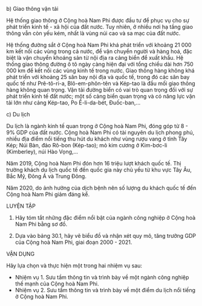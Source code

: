 b) Giao thông vận tải

Hệ thống giao thông ở Cộng hoà Nam Phi được đầu tư để phục vụ cho sự phát triển kinh tế - xã hội của đất nước. Tuy nhiên, ở nhiều nơi hạ tầng giao thông vẫn còn yếu kém, nhất là vùng núi cao và sa mạc của đất nước.

Hệ thống đường sắt ở Cộng hoà Nam Phi khá phát triển với khoảng 21 000 km kết nối các vùng trong cả nước, để vận chuyển người và hàng hoá, đặc biệt là vận chuyển khoáng sản từ nội địa ra cảng biển để xuất khẩu. Hệ thống giao thông đường ô tô ngày càng hiện đại với tổng chiều dài hơn 750 000 km để kết nối các vùng kinh tế trong nước. Giao thông hàng không khá phát triển với khoảng 25 sân bay nội địa và quốc tế, trong đó các sân bay quốc tế như Prê-tô-ri-a, Blô-em-phôn-tên và Kép-tao là đầu mối giao thông hàng không quan trọng. Vận tải đường biển có vai trò quan trọng đối với sự phát triển kinh tế đất nước; một số cảng biển quan trọng và có năng lực vận tải lớn như cảng Kép-tao, Po Ê-li-da-bét, Đuốc-ban,...

c) Du lịch

Du lịch là ngành kinh tế quan trọng ở Cộng hoà Nam Phi, đóng góp từ 8 - 9% GDP của đất nước. Cộng hoà Nam Phi có tài nguyên du lịch phong phú, nhiều địa điểm nổi tiếng thu hút du khách như vùng rượu vang ở tỉnh Tây Kép; Núi Bàn, đảo Rô-bon (Kép-tao); mỏ kim cương ở Kim-bơc-li (Kimberley), núi Hào Vọng,...

Năm 2019, Cộng hoà Nam Phi đón hơn 16 triệu lượt khách quốc tế. Thị trường khách du lịch quốc tế đến quốc gia này chủ yếu từ khu vực Tây Âu, Bắc Mỹ, Đông Á và Trung Đông.

Năm 2020, do ảnh hưởng của dịch bệnh nên số lượng du khách quốc tế đến Cộng hoà Nam Phi giảm đáng kể.

LUYỆN TẬP

1. Hãy tóm tắt những đặc điểm nổi bật của ngành công nghiệp ở Cộng hoà Nam Phi bằng sơ đồ.

2. Dựa vào bảng 30.1, hãy vẽ biểu đồ và nhận xét quy mô, tăng trưởng GDP của Cộng hoà Nam Phi, giai đoạn 2000 - 2021.

VẬN DỤNG

Hãy lựa chọn và thực hiện một trong hai nhiệm vụ sau:
- Nhiệm vụ 1. Sưu tầm thông tin và trình bày về một ngành công nghiệp thế mạnh của Cộng hoà Nam Phi.
- Nhiệm vụ 2. Sưu tầm thông tin và trình bày về một điểm du lịch nổi tiếng ở Cộng hoà Nam Phi.